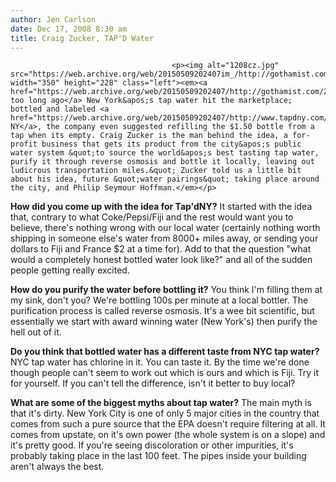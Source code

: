 ```yaml
---
author: Jen Carlson
date: Dec 17, 2008 8:30 am
title: Craig Zucker, TAP'D Water
---
```


	
										<p><img alt="1208cz.jpg" src="https://web.archive.org/web/20150509202407im_/http://gothamist.com/attachments/arts_jen/1208cz.jpg" width="350" height="228" class="left"><em><a href="https://web.archive.org/web/20150509202407/http://gothamist.com/2008/09/02/would_you_tap_this_nyc_tap_water_fo.php">Not too long ago</a> New York&apos;s tap water hit the marketplace; bottled and labeled <a href="https://web.archive.org/web/20150509202407/http://www.tapdny.com/">TAP&apos;D NY</a>, the company even suggested refilling the $1.50 bottle from a tap when its empty. Craig Zucker is the man behind the idea, a for-profit business that gets its product from the city&apos;s public water system &quot;to source the world&apos;s best tasting tap water, purify it through reverse osmosis and bottle it locally, leaving out ludicrous transportation miles.&quot; Zucker told us a little bit about his idea, future &quot;water pairings&quot; taking place around the city, and Philip Seymour Hoffman.</em></p>

<p><strong>How did you come up with the idea for Tap&apos;dNY?</strong> It started with the idea that, contrary to what Coke/Pepsi/Fiji and the rest would want you to believe, there&apos;s nothing wrong with our local water (certainly nothing worth shipping in someone else&apos;s water from 8000+ miles away, or sending your dollars to Fiji and France $2 at a time for). Add to that the question &quot;what would a completely honest bottled water look like?&quot; and all of the sudden people getting really excited.</p>

<p><strong>How do you purify the water before bottling it?</strong> You think I&apos;m filling them at my sink, don&apos;t you? We&apos;re bottling 100s per minute at a local bottler. The purification process is called reverse osmosis. It&apos;s a wee bit scientific, but essentially we start with award winning water (New York&apos;s) then purify the hell out of it.</p>

<p><strong>Do you think that bottled water has a different taste from NYC tap water?</strong> NYC tap water has chlorine in it. You can taste it. By the time we&apos;re done though people can&apos;t seem to work out which is ours and which is Fiji. Try it for yourself. If you can&apos;t tell the difference, isn&apos;t it better to buy local?</p>

<p><strong>What are some of the biggest myths about tap water?</strong> The main myth is that it&apos;s dirty. New York City is one of only 5 major cities in the country that comes from such a pure source that the EPA doesn&apos;t require filtering at all. It comes from upstate, on it&apos;s own power (the whole system is on a slope) and it&apos;s pretty good. If you&apos;re seeing discoloration or other impurities, it&apos;s probably taking place in the last 100 feet. The pipes inside your building aren&apos;t always the best.</p>					
										
									
				